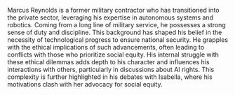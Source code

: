 Marcus Reynolds is a former military contractor who has transitioned into the private sector, leveraging his expertise in autonomous systems and robotics. Coming from a long line of military service, he possesses a strong sense of duty and discipline. This background has shaped his belief in the necessity of technological progress to ensure national security. He grapples with the ethical implications of such advancements, often leading to conflicts with those who prioritize social equity. His internal struggle with these ethical dilemmas adds depth to his character and influences his interactions with others, particularly in discussions about AI rights. This complexity is further highlighted in his debates with Isabella, where his motivations clash with her advocacy for social equity.
